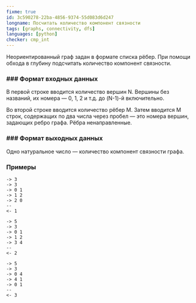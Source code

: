 ```yaml
---
fixme: true
id: 3c590278-22ba-4856-9374-55d083d6d247
longname: Посчитать количество компонент связности
tags: [graphs, connectivity, dfs]
languages: [python]
checker: cmp_int
---
```


Неориентированный граф задан в формате списка рёбер. При помощи обхода в глубину подсчитать количество компонент связности.

### ### Формат входных данных

В первой строке вводится количество вершин N. Вершины без названий, их номера — 0, 1, 2 и т.д. до (N-1)-й включительно.

Во второй строке вводится количество рёбер M. Затем вводится M строк, содержащих по два числа через пробел — это номера вершин, задающих ребро графа. Рёбра ненаправленные.

### ### Формат выходных данных

Одно натуральное число — количество компонент связности графа.

### Примеры

```
-> 3
-> 3
-> 0 1
-> 1 2
-> 2 0
--
<- 1
```

```
-> 5
-> 3
-> 0 1
-> 1 2
-> 3 4
--
<- 2
```

```
-> 5
-> 3
-> 0 4
-> 4 1
-> 0 1
--
<- 3
```
